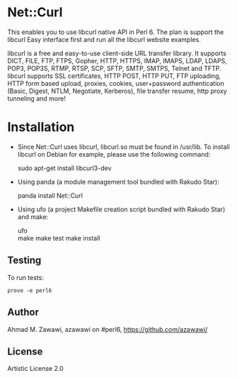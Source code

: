 Net::Curl
=========

This enables you to use libcurl native API in Perl 6. The plan is support the libcurl Easy interface first and run all the libcurl website examples.

libcurl is a free and easy-to-use client-side URL transfer library.
It supports DICT, FILE, FTP, FTPS, Gopher, HTTP, HTTPS, IMAP, IMAPS,
LDAP, LDAPS, POP3, POP3S, RTMP, RTSP, SCP, SFTP, SMTP, SMTPS, Telnet
and TFTP. libcurl supports SSL certificates, HTTP POST, HTTP PUT,
FTP uploading, HTTP form based upload, proxies, cookies,
user+password authentication (Basic, Digest, NTLM, Negotiate, Kerberos), 
file transfer resume, http proxy tunneling and more!

Installation
============

* Since Net::Curl uses libcurl, libcurl.so must be found in /usr/lib. To install libcurl on Debian for example, please use the following command:

	sudo apt-get install libcurl3-dev

* Using panda (a module management tool bundled with Rakudo Star):

	panda install Net::Curl

* Using ufo (a project Makefile creation script bundled with Rakudo Star) and make:

    ufo                    
    make
    make test
    make install

## Testing

To run tests:

    prove -e perl6

## Author

Ahmad M. Zawawi, azawawi on #perl6, https://github.com/azawawi/

## License

Artistic License 2.0
